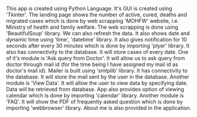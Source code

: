 This app is created using Python Language. It's GUI is created using 'Tkinter'.
The landing page shows the number of active, cured, deaths and migrated cases which is done by web scrapping 'MOHFW' website, i.e. Ministry of health and family welfare. The web scrapping is done using 'BeautifulSoup' library. We can also refresh the data. It also shows date and dynamic time using 'time', 'datetime' library. It also gives notification for 10 seconds after every 30 minutes which is done by importing 'plyer' library. It also has connectivity to the database. It will store cases of every date.
One of it's module is 'Ask query from Doctor'. It will allow us to ask query from doctor through mail id (for the time being I have assigned my mail id as doctor's mail id). Mailer is built using 'smtplib' library. It has connectivity to the database. It will store the mail sent by the user in the database.
Another module is 'View Data'. It will allow the user to view data by specifying date. Data will be retrieved from database. App also provides option of viewing calendar which is done by importing 'calendar' library.
Another module is 'FAQ'. It will show the PDF of frequently asked question which is done by importing 'webbrowser' library.
About me is also provided in the application.
